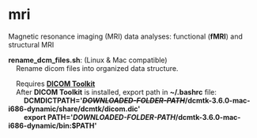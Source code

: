 mri
==========

Magnetic resonance imaging (MRI) data analyses: functional (**fMRI**) and structural MRI

**rename_dcm_files.sh**: (Linux & Mac compatible)  
&nbsp;&nbsp;&nbsp;&nbsp;Rename dicom files into organized data structure.

&nbsp;&nbsp;&nbsp;&nbsp;Requires [**DICOM Toolkit**](http://dicom.offis.de/dcmtk.php.en)  
&nbsp;&nbsp;&nbsp;&nbsp;After **DICOM Toolkit** is installed, export path in **~/.bashrc** file:  
&nbsp;&nbsp;&nbsp;&nbsp;&nbsp;&nbsp;&nbsp;&nbsp;**DCMDICTPATH='~~*DOWNLOADED-FOLDER-PATH*~~/dcmtk-3.6.0-mac-i686-dynamic/share/dcmtk/dicom.dic'**  
&nbsp;&nbsp;&nbsp;&nbsp;&nbsp;&nbsp;&nbsp;&nbsp;**export PATH='*DOWNLOADED-FOLDER-PATH*/dcmtk-3.6.0-mac-i686-dynamic/bin:$PATH'**  

